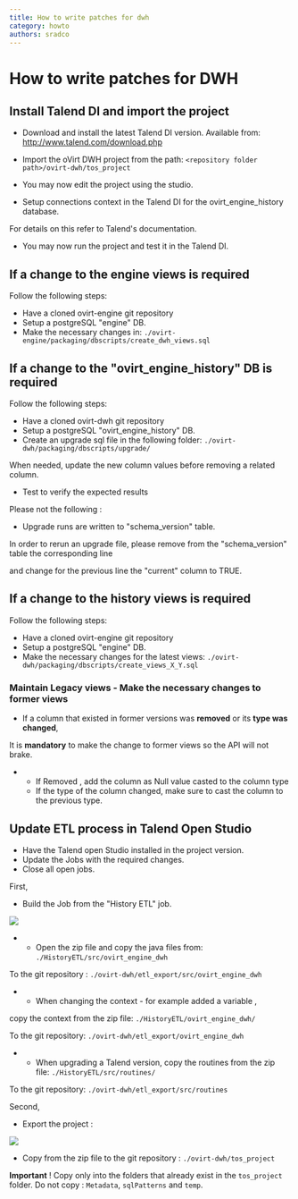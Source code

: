 ```yaml
---
title: How to write patches for dwh
category: howto
authors: sradco
---
```


<!-- TODO: Content review -->

# How to write patches for DWH

## Install Talend DI and import the project

*   Download and install the latest Talend DI version. Available from: <http://www.talend.com/download.php>

*   Import the oVirt DWH project from the path: `<repository folder path>/ovirt-dwh/tos_project`

*   You may now edit the project using the studio.
*   Setup connections context in the Talend DI for the ovirt_engine_history database.

For details on this refer to Talend's documentation.

*   You may now run the project and test it in the Talend DI.

## If a change to the engine views is required

Follow the following steps:

*   Have a cloned ovirt-engine git repository
*   Setup a postgreSQL "engine" DB.
*   Make the necessary changes in: `./ovirt-engine/packaging/dbscripts/create_dwh_views.sql`

## If a change to the "ovirt_engine_history" DB is required

Follow the following steps:

*   Have a cloned ovirt-dwh git repository
*   Setup a postgreSQL "ovirt_engine_history" DB.
*   Create an upgrade sql file in the following folder: `./ovirt-dwh/packaging/dbscripts/upgrade/`

When needed, update the new column values before removing a related column.

*   Test to verify the expected results

Please not the following :

*   Upgrade runs are written to "schema_version" table.

In order to rerun an upgrade file, please remove from the "schema_version" table the corresponding line

and change for the previous line the "current" column to TRUE.

## If a change to the history views is required

Follow the following steps:

*   Have a cloned ovirt-engine git repository
*   Setup a postgreSQL "engine" DB.
*   Make the necessary changes for the latest views: `./ovirt-dwh/packaging/dbscripts/create_views_X_Y.sql`

### Maintain Legacy views - Make the necessary changes to former views

*   If a column that existed in former versions was **removed** or its **type was changed**,

It is **mandatory** to make the change to former views so the API will not brake.

*   -   If Removed , add the column as Null value casted to the column type
    -   If the type of the column changed, make sure to cast the column to the previous type.

## Update ETL process in Talend Open Studio

*   Have the Talend open Studio installed in the project version.
*   Update the Jobs with the required changes.
*   Close all open jobs.

First,

*   Build the Job from the "History ETL" job.

![](/images/wiki/BuildJob.png)

*   -   Open the zip file and copy the java files from: `./HistoryETL/src/ovirt_engine_dwh`

To the git repository : `./ovirt-dwh/etl_export/src/ovirt_engine_dwh`

*   -   When changing the context - for example added a variable ,

copy the context from the zip file: `./HistoryETL/ovirt_engine_dwh/`

To the git repository: `./ovirt-dwh/etl_export/ovirt_engine_dwh`

*   -   When upgrading a Talend version, copy the routines from the zip file: `./HistoryETL/src/routines/`

To the git repository: `./ovirt-dwh/etl_export/src/routines`

Second,

*   Export the project :

![](/images/wiki/ExportTalendProject.png)

*   Copy from the zip file to the git repository : `./ovirt-dwh/tos_project`

**Important** ! Copy only into the folders that already exist in the `tos_project` folder. Do not copy : `Metadata`, `sqlPatterns` and `temp`.

